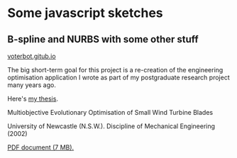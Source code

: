 # Some javascript sketches
## B-spline and NURBS with some other stuff

[voterbot.gitub.io](https://voterbot.github.io/)

The big short-term goal for this project is a re-creation of the engineering optimisation 
application I wrote as part of my postgraduate research project many years ago.  

Here's <a href="https://books.google.com.au/books/about/Multiobjective_Evolutionary_Optimisation.html?id=HqCeNQAACAAJ&redir_esc=y">my thesis</a>.

Multiobjective Evolutionary Optimisation of Small Wind Turbine Blades

University of Newcastle (N.S.W.). Discipline of Mechanical Engineering (2002)

<a href="./thesis.pdf">PDF document (7 MB).</a>

